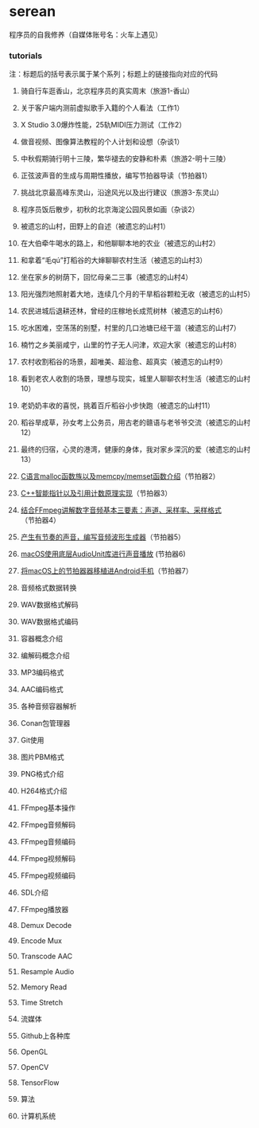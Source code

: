 # serean
程序员的自我修养（自媒体账号名：火车上遇见）


### tutorials

注：标题后的括号表示属于某个系列；标题上的链接指向对应的代码

1. 骑自行车逛香山，北京程序员的真实周末（旅游1-香山）
2. 关于客户端内测前虚拟歌手入籍的个人看法（工作1）
3. X Studio 3.0爆炸性能，25轨MIDI压力测试（工作2）
4. 做音视频、图像算法教程的个人计划和设想（杂谈1）
5. 中秋假期骑行明十三陵，繁华褪去的安静和朴素（旅游2-明十三陵）
6. 正弦波声音的生成与周期性播放，编写节拍器导读（节拍器1）
7. 挑战北京最高峰东灵山，沿途风光以及出行建议（旅游3-东灵山）
8. 程序员饭后散步，初秋的北京海淀公园风景如画（杂谈2）
9. 被遗忘的山村，田野上的自述（被遗忘的山村1）
10. 在大伯牵牛喝水的路上，和他聊聊本地的农业（被遗忘的山村2）
11. 和拿着“毛qú”打稻谷的大婶聊聊农村生活（被遗忘的山村3）
12. 坐在家乡的树荫下，回忆母亲二三事（被遗忘的山村4）
13. 阳光强烈地照射着大地，连续几个月的干旱稻谷颗粒无收（被遗忘的山村5）
14. 农民进城后退耕还林，曾经的庄稼地长成荒树林（被遗忘的山村6）
15. 吃水困难，空荡荡的别墅，村里的几口池塘已经干涸（被遗忘的山村7）
16. 楠竹之乡美丽咸宁，山里的竹子无人问津，欢迎大家（被遗忘的山村8）
17. 农村收割稻谷的场景，超唯美、超治愈、超真实（被遗忘的山村9）
18. 看到老农人收割的场景，理想与现实，城里人聊聊农村生活（被遗忘的山村10）
19. 老奶奶丰收的喜悦，挑着百斤稻谷小步快跑（被遗忘的山村11）
20. 稻谷旱成草，孙女考上公务员，用古老的赣语与老爷爷交流（被遗忘的山村12）
21. 最终的归宿，心灵的港湾，健康的身体，我对家乡深沉的爱（被遗忘的山村13）
22. [C语言malloc函数族以及memcpy/memset函数介绍](tutorials/memory_relate.cc)（节拍器2）
23. [C++智能指针以及引用计数原理实现](tutorials/smart_pointer.cc)（节拍器3）
24. [结合FFmpeg讲解数字音频基本三要素：声道、采样率、采样格式](tutorials/audio_property.cc)（节拍器4）
25. [产生有节奏的声音，编写音频波形生成器](tutorials/oscillator_generate.cc)（节拍器5）
26. [macOS使用底层AudioUnit库进行声音播放](tutorials/mac_audio_unit.cc) (节拍器6)
27. [将macOS上的节拍器器移植进Android手机](tutorials/android_oboe.cc)（节拍器7）

28. 音频格式数据转换
29. WAV数据格式解码
30. WAV数据格式编码
31. 容器概念介绍
32. 编解码概念介绍
33. MP3编码格式
34. AAC编码格式
35. 各种音频容器解析
36. Conan包管理器
37. Git使用
38. 图片PBM格式
39. PNG格式介绍
40. H264格式介绍
41. FFmpeg基本操作
42. FFmpeg音频解码
43. FFmpeg音频编码
44. FFmpeg视频解码
45. FFmpeg视频编码
46. SDL介绍
47. FFmpeg播放器
48. Demux Decode
49. Encode Mux
50. Transcode AAC
51. Resample Audio
52. Memory Read
53. Time Stretch
54. 流媒体
55. Github上各种库
56. OpenGL
57. OpenCV
58. TensorFlow
59. 算法
60. 计算机系统

